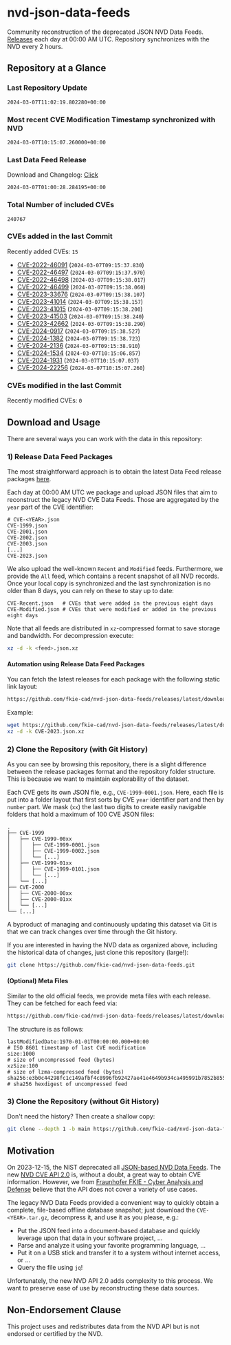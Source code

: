 # nvd-json-data-feeds

Community reconstruction of the deprecated JSON NVD Data Feeds. 
[Releases](https://github.com/fkie-cad/nvd-json-data-feeds/releases/latest) each day at 00:00 AM UTC.
Repository synchronizes with the NVD every 2 hours.

## Repository at a Glance

### Last Repository Update

```plain
2024-03-07T11:02:19.802280+00:00
```

### Most recent CVE Modification Timestamp synchronized with NVD

```plain
2024-03-07T10:15:07.260000+00:00
```

### Last Data Feed Release

Download and Changelog: [Click](https://github.com/fkie-cad/nvd-json-data-feeds/releases/latest)

```plain
2024-03-07T01:00:28.284195+00:00
```

### Total Number of included CVEs

```plain
240767
```

### CVEs added in the last Commit

Recently added CVEs: `15`

* [CVE-2022-46091](CVE-2022/CVE-2022-460xx/CVE-2022-46091.json) (`2024-03-07T09:15:37.830`)
* [CVE-2022-46497](CVE-2022/CVE-2022-464xx/CVE-2022-46497.json) (`2024-03-07T09:15:37.970`)
* [CVE-2022-46498](CVE-2022/CVE-2022-464xx/CVE-2022-46498.json) (`2024-03-07T09:15:38.017`)
* [CVE-2022-46499](CVE-2022/CVE-2022-464xx/CVE-2022-46499.json) (`2024-03-07T09:15:38.060`)
* [CVE-2023-33676](CVE-2023/CVE-2023-336xx/CVE-2023-33676.json) (`2024-03-07T09:15:38.107`)
* [CVE-2023-41014](CVE-2023/CVE-2023-410xx/CVE-2023-41014.json) (`2024-03-07T09:15:38.157`)
* [CVE-2023-41015](CVE-2023/CVE-2023-410xx/CVE-2023-41015.json) (`2024-03-07T09:15:38.200`)
* [CVE-2023-41503](CVE-2023/CVE-2023-415xx/CVE-2023-41503.json) (`2024-03-07T09:15:38.240`)
* [CVE-2023-42662](CVE-2023/CVE-2023-426xx/CVE-2023-42662.json) (`2024-03-07T09:15:38.290`)
* [CVE-2024-0917](CVE-2024/CVE-2024-09xx/CVE-2024-0917.json) (`2024-03-07T09:15:38.527`)
* [CVE-2024-1382](CVE-2024/CVE-2024-13xx/CVE-2024-1382.json) (`2024-03-07T09:15:38.723`)
* [CVE-2024-2136](CVE-2024/CVE-2024-21xx/CVE-2024-2136.json) (`2024-03-07T09:15:38.910`)
* [CVE-2024-1534](CVE-2024/CVE-2024-15xx/CVE-2024-1534.json) (`2024-03-07T10:15:06.857`)
* [CVE-2024-1931](CVE-2024/CVE-2024-19xx/CVE-2024-1931.json) (`2024-03-07T10:15:07.037`)
* [CVE-2024-22256](CVE-2024/CVE-2024-222xx/CVE-2024-22256.json) (`2024-03-07T10:15:07.260`)


### CVEs modified in the last Commit

Recently modified CVEs: `0`



## Download and Usage

There are several ways you can work with the data in this repository:

### 1) Release Data Feed Packages

The most straightforward approach is to obtain the latest Data Feed release packages [here](https://github.com/fkie-cad/nvd-json-data-feeds/releases/latest).

Each day at 00:00 AM UTC we package and upload JSON files that aim to reconstruct the legacy NVD CVE Data Feeds.
Those are aggregated by the `year` part of the CVE identifier:

```
# CVE-<YEAR>.json
CVE-1999.json
CVE-2001.json
CVE-2002.json
CVE-2003.json
[...]
CVE-2023.json
```

We also upload the well-known `Recent` and `Modified` feeds.
Furthermore, we provide the `All` feed, which contains a recent snapshot of all NVD records.
Once your local copy is synchronized and the last synchronization is no older than 8 days, you can rely on these to stay up to date:

```plain
CVE-Recent.json   # CVEs that were added in the previous eight days
CVE-Modified.json # CVEs that were modified or added in the previous eight days
```

Note that all feeds are distributed in `xz`-compressed format to save storage and bandwidth.
For decompression execute:

```sh
xz -d -k <feed>.json.xz
```


#### Automation using Release Data Feed Packages

You can fetch the latest releases for each package with the following static link layout:

```sh
https://github.com/fkie-cad/nvd-json-data-feeds/releases/latest/download/CVE-<YEAR>.json.xz
```

Example:

```sh
wget https://github.com/fkie-cad/nvd-json-data-feeds/releases/latest/download/CVE-2023.json.xz
xz -d -k CVE-2023.json.xz
```



### 2) Clone the Repository (with Git History)

As you can see by browsing this repository, there is a slight difference between the release packages format and the repository folder structure.
This is because we want to maintain explorability of the dataset.

Each CVE gets its own JSON file, e.g., `CVE-1999-0001.json`.
Here, each file is put into a folder layout that first sorts by CVE `year` identifier part and then by `number` part.
We mask (`xx`) the last two digits to create easily navigable folders that hold a maximum of 100 CVE JSON files:

```plain
.
├── CVE-1999
│   ├── CVE-1999-00xx
│   │   ├── CVE-1999-0001.json
│   │   ├── CVE-1999-0002.json
│   │   └── [...]
│   ├── CVE-1999-01xx
│   │   ├── CVE-1999-0101.json
│   │   └── [...]
│   └── [...]
├── CVE-2000
│   ├── CVE-2000-00xx
│   ├── CVE-2000-01xx
│   └── [...]
└── [...]
```

A byproduct of managing and continuously updating this dataset via Git is that we can track changes over time through the Git history.

If you are interested in having the NVD data as organized above, including the historical data of changes, just clone this repository (large!):

```sh
git clone https://github.com/fkie-cad/nvd-json-data-feeds.git
```

#### (Optional) Meta Files

Similar to the old official feeds, we provide meta files with each release. They can be fetched for each feed via:

```sh
https://github.com/fkie-cad/nvd-json-data-feeds/releases/latest/download/CVE-<YEAR>.meta
```

The structure is as follows:

```plain
lastModifiedDate:1970-01-01T00:00:00.000+00:00                          # ISO 8601 timestamp of last CVE modification
size:1000                                                               # size of uncompressed feed (bytes)
xzSize:100                                                              # size of lzma-compressed feed (bytes)
sha256:e3b0c44298fc1c149afbf4c8996fb92427ae41e4649b934ca495991b7852b855 # sha256 hexdigest of uncompressed feed
```


### 3) Clone the Repository (without Git History)

Don't need the history? Then create a shallow copy:

```sh
git clone --depth 1 -b main https://github.com/fkie-cad/nvd-json-data-feeds.git
```

## Motivation

On 2023-12-15, the NIST deprecated all [JSON-based NVD Data Feeds](https://nvd.nist.gov/vuln/data-feeds#divRetirementBanner-1).
The new [NVD CVE API 2.0](https://nvd.nist.gov/developers/vulnerabilities) is, without a doubt, a great way to obtain CVE information.
However, we from [Fraunhofer FKIE - Cyber Analysis and Defense](https://www.fkie.fraunhofer.de/en/departments/cad.html) believe that the API does not cover a variety of use cases.

The legacy NVD Data Feeds provided a convenient way to quickly obtain a complete, file-based offline database snapshot; just download the `CVE-<YEAR>.tar.gz`, decompress it, and use it as you please, e.g.:

* Put the JSON feed into a document-based database and quickly leverage upon that data in your software project, ...
* Parse and analyze it using your favorite programming language, ...
* Put it on a USB stick and transfer it to a system without internet access, or ...
* Query the file using `jq`!

Unfortunately, the new NVD API 2.0 adds complexity to this process.
We want to preserve ease of use by reconstructing these data sources.

## Non-Endorsement Clause

This project uses and redistributes data from the NVD API but is not endorsed or certified by the NVD.
